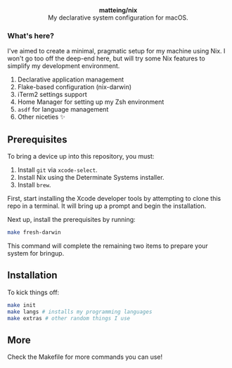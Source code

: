 <p align="center">
  <b>matteing/nix</b><br />
  <span align="center">My declarative system configuration for macOS.</span>
</p>

### What's here?
I've aimed to create a minimal, pragmatic setup for my machine using Nix. I won't go too off the deep-end here, but will try some Nix features to simplify my development environment.

1. Declarative application management
2. Flake-based configuration (nix-darwin)
3. iTerm2 settings support
4. Home Manager for setting up my Zsh environment 
5. `asdf` for language management
6. Other niceties ✨

## Prerequisites
To bring a device up into this repository, you must:

1. Install `git` via `xcode-select`. 
2. Install Nix using the Determinate Systems installer.
3. Install `brew`.

First, start installing the Xcode developer tools by attempting to clone this repo in a terminal. It will bring up a prompt and begin the installation. 

Next up, install the prerequisites by running:

```bash
make fresh-darwin
```
This command will complete the remaining two items to prepare your system for bringup.

## Installation
To kick things off:

```bash
make init
make langs # installs my programming languages
make extras # other random things I use
```

## More
Check the Makefile for more commands you can use!